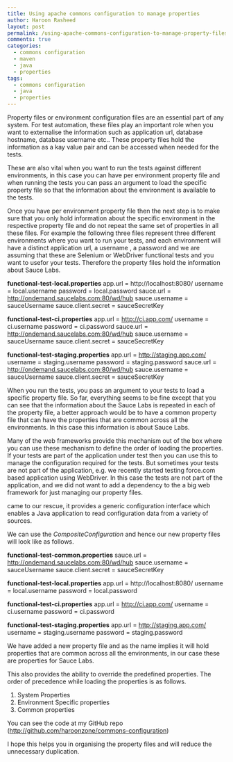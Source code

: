 ```yaml
---
title: Using apache commons configuration to manage properties
author: Haroon Rasheed
layout: post
permalink: /using-apache-commons-configuration-to-manage-property-files
comments: true
categories:
  - commons configuration
  - maven
  - java
  - properties
tags:
  - commons configuration
  - java
  - properties
---
```

Property files or environment configuration files are an essential part of any system. For test automation, these files play an important role when you want to externalise the information such as application url, database hostname, database username etc.. These property files hold the information as a kay value pair and can be accessed when needed for the tests.

These are also vital when you want to run the tests against different environments, in this case you can have per environment property file and when running the tests you can pass an argument to load the specific property file so that the information about the environment is available to the tests.

Once you have per environment property file then the next step is to make sure that you only hold information about the specific environment in the respective property file and do not repeat the same set of properties in all these files. For example the following three files represent three different environments where you want to run your tests, and each environment will have a distinct application url, a username , a password and we are assuming that these are Selenium or WebDriver functional tests and you want to usefor your tests. Therefore the property files hold the information about Sauce Labs.

<!-- more -->

**functional-test-local.properties**
	app.url = http://localhost:8080/
	username = local.username
	password = local.password
	sauce.url = http://ondemand.saucelabs.com:80/wd/hub
	sauce.username = sauceUsername
	sauce.client.secret = sauceSecretKey


**functional-test-ci.properties**
	app.url = http://ci.app.com/
	username = ci.username
	password = ci.password
	sauce.url = http://ondemand.saucelabs.com:80/wd/hub
	sauce.username = sauceUsername
	sauce.client.secret = sauceSecretKey

**functional-test-staging.properties**
	app.url = http://staging.app.com/
	username = staging.username
	password = staging.password
	sauce.url = http://ondemand.saucelabs.com:80/wd/hub
	sauce.username = sauceUsername
	sauce.client.secret = sauceSecretKey

When you run the tests, you pass an argument to your tests to load a specific property file. So far, everything seems to be fine except that you can see that the information about the Sauce Labs is repeated in each of the property file, a better approach would be to have a common property file that can have the properties that are common across all the environments. In this case this information is about Sauce Labs.

Many of the web frameworks provide this mechanism out of the box where you can use these mechanism to define the order of loading the properties. If your tests are part of the application under test then you can use this to manage the configuration required for the tests. But sometimes your tests are not part of the application, e.g. we recently started testing force.com based application using WebDriver. In this case the tests are not part of the application, and we did not want to add a dependency to the a big web framework for just managing our property files.

came to our rescue, it provides a generic configuration interface which enables a Java application to read configuration data from a variety of sources.

We can use the *CompositeConfiguration* and hence our new property files will look like as follows.


**functional-test-common.properties**
	sauce.url = http://ondemand.saucelabs.com:80/wd/hub
	sauce.username = sauceUsername
	sauce.client.secret = sauceSecretKey

**functional-test-local.properties**
	app.url = http://localhost:8080/
	username = local.username
	password = local.password

**functional-test-ci.properties**
	app.url = http://ci.app.com/
	username = ci.username
	password = ci.password

**functional-test-staging.properties**
	app.url = http://staging.app.com/
	username = staging.username
	password = staging.password

We have added a new property file and as the name implies it will hold properties that are common across all the environments, in our case these are properties for Sauce Labs.

This also provides the ability to override the predefined properties. The order of precedence while loading the properties is as follows.

1.  System Properties
2.  Environment Specific properties
3.  Common properties

You can see the code at my GitHub repo (http://github.com/haroonzone/commons-configuration)

I hope this helps you in organising the property files and will reduce the unnecessary duplication.